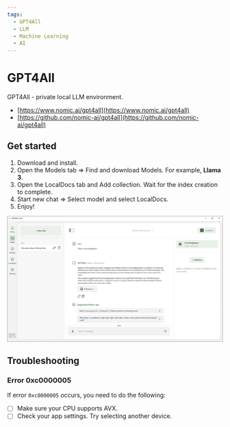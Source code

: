 ```yaml
---
tags:
  - GPT4All
  - LLM
  - Machine Learning
  - AI
---
```


# GPT4All

GPT4All - private local LLM environment.

* [https://www.nomic.ai/gpt4all](https://www.nomic.ai/gpt4all)
* [https://github.com/nomic-ai/gpt4all](https://github.com/nomic-ai/gpt4all)

## Get started

1. Download and install.
2. Open the Models tab => Find and download Models. For example, **Llama 3**.
3. Open the LocalDocs tab and Add collection. Wait for the index creation to complete.
4. Start new chat => Select model and select LocalDocs.
5. Enjoy!

![GPT4All](gpt4all.png)

## Troubleshooting

### Error 0xc0000005

If error `0xc0000005` occurs, you need to do the following:

* [ ] Make sure your CPU supports AVX.
* [ ] Check your app settings. Try selecting another device.
